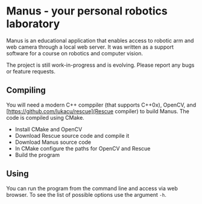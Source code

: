Manus - your personal robotics laboratory
=========================================

Manus is an educational application that enables access to robotic arm and web camera through a local web server. It was written as a support software for a course on robotics and computer vision.

The project is still work-in-progress and is evolving. Please report any bugs or feature requests.

Compiling
---------

You will need a modern C++ comppiler (that supports C++0x), OpenCV, and [https://github.com/lukacu/rescue](Rescue compiler) to build Manus. The code is compiled using CMake.

 * Install CMake and OpenCV
 * Download Rescue source code and compile it
 * Download Manus source code
 * In CMake configure the paths for OpenCV and Rescue
 * Build the program

Using
-----

You can run the program from the command line and access via web browser. To see the list of possible options use the argument `-h`.



